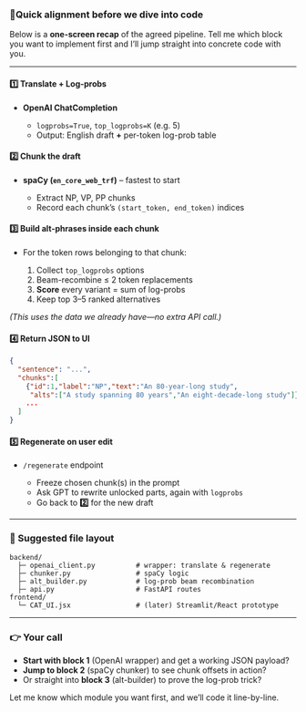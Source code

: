 ### 🚦Quick alignment before we dive into code

Below is a **one-screen recap** of the agreed pipeline. Tell me which block you want to implement first and I’ll jump straight into concrete code with you.

---

#### 1️⃣ Translate + Log-probs

- **OpenAI ChatCompletion**

  - `logprobs=True`, `top_logprobs=K` (e.g. 5)
  - Output: English draft **+** per-token log-prob table

#### 2️⃣ Chunk the draft

- **spaCy (`en_core_web_trf`)** – fastest to start

  - Extract NP, VP, PP chunks
  - Record each chunk’s `(start_token, end_token)` indices

#### 3️⃣ Build alt-phrases inside each chunk

- For the token rows belonging to that chunk:

  1. Collect `top_logprobs` options
  2. Beam-recombine ≤ 2 token replacements
  3. **Score** every variant = sum of log-probs
  4. Keep top 3–5 ranked alternatives

_(This uses the data we already have—no extra API call.)_

#### 4️⃣ Return JSON to UI

```json
{
  "sentence": "...",
  "chunks":[
    {"id":1,"label":"NP","text":"An 80-year-long study",
     "alts":["A study spanning 80 years","An eight-decade-long study"]},
    ...
  ]
}
```

#### 5️⃣ Regenerate on user edit

- `/regenerate` endpoint

  - Freeze chosen chunk(s) in the prompt
  - Ask GPT to rewrite unlocked parts, again with `logprobs`
  - Go back to **2️⃣** for the new draft

---

### 📂 Suggested file layout

```
backend/
  ├─ openai_client.py          # wrapper: translate & regenerate
  ├─ chunker.py                # spaCy logic
  ├─ alt_builder.py            # log-prob beam recombination
  ├─ api.py                    # FastAPI routes
frontend/
  └─ CAT_UI.jsx                # (later) Streamlit/React prototype
```

---

### 👉 Your call

- **Start with block 1** (OpenAI wrapper) and get a working JSON payload?
- **Jump to block 2** (spaCy chunker) to see chunk offsets in action?
- Or straight into **block 3** (alt-builder) to prove the log-prob trick?

Let me know which module you want first, and we’ll code it line-by-line.

